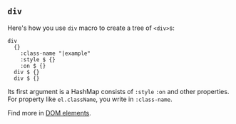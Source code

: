 ## `div`

Here's how you use `div` macro to create a tree of `<div>`s:

```cirru
div
  {}
    :class-name "|example"
    :style $ {}
    :on $ {}
  div $ {}
  div $ {}
```

Its first argument is a HashMap consists of `:style` `:on` and other properties. For property like `el.className`, you write in `:class-name`.

Find more in [DOM elements](dom-elements).
